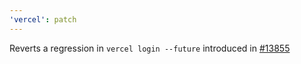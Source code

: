 ```yaml
---
'vercel': patch
---
```


Reverts a regression in `vercel login --future` introduced in [#13855](https://github.com/vercel/vercel/pull/13855)
